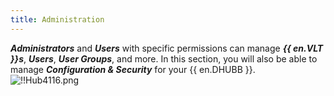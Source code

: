 ```yaml
---
title: Administration
---
```

***Administrators*** and ***Users*** with specific permissions can manage ***{{ en.VLT }}s***, ***Users***, ***User Groups***, and more. In this section, you will also be able to manage ***Configuration & Security*** for your {{ en.DHUBB }}.  
![!!Hub4116.png](https://webdevolutions.azureedge.net/docs/en/hub/Hub4116.png) 
